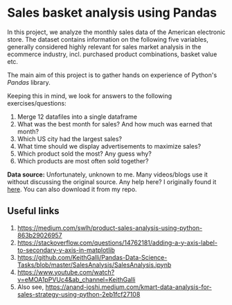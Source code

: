 # Sales basket analysis using Pandas
In this project, we analyze the monthly sales data of the American electronic store. 
The dataset contains information on the following five variables, generally considered highly relevant for sales market analysis in the ecommerce industry, incl. purchased product combinations, basket value etc.  

The main aim of this project is to gather hands on experience of Python's *Pandas* library. 

Keeping this in mind, we look for answers to the following exercises/questions:
1. Merge 12 datafiles into a single dataframe
2. What was the best month for sales? And how much was earned that month?
3. Which US city had the largest sales?
4. What time should we display advertisements to maximize sales?
5. Which product sold the most? Any guess why?
6. Which products are most often sold together?


**Data source:** Unfortunately, unknown to me. Many videos/blogs use it without discussing the original source. Any help here? I originally found it [here]( https://www.youtube.com/watch?v=eMOA1pPVUc4&ab_channel=KeithGalli). You can also download it from my repo.  


## Useful links
1. https://medium.com/swlh/product-sales-analysis-using-python-863b29026957
2. https://stackoverflow.com/questions/14762181/adding-a-y-axis-label-to-secondary-y-axis-in-matplotlib
3. https://github.com/KeithGalli/Pandas-Data-Science-Tasks/blob/master/SalesAnalysis/SalesAnalysis.ipynb
4. https://www.youtube.com/watch?v=eMOA1pPVUc4&ab_channel=KeithGalli
5. Also see, https://anand-joshi.medium.com/kmart-data-analysis-for-sales-strategy-using-python-2eb1fcf27108
